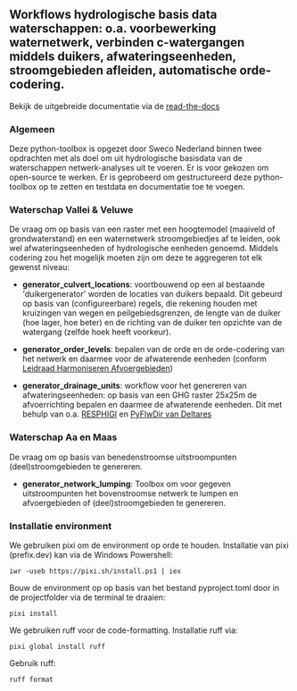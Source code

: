 ## Workflows hydrologische basis data waterschappen: o.a. voorbewerking waternetwerk, verbinden c-watergangen middels duikers, afwateringseenheden, stroomgebieden afleiden, automatische orde-codering.

Bekijk de uitgebreide documentatie via de [read-the-docs](https://sweco-nl.github.io/generator_drainage_units/)


### Algemeen
Deze python-toolbox is opgezet door Sweco Nederland binnen twee opdrachten met als doel om uit hydrologische basisdata van de waterschappen netwerk-analyses uit te voeren. Er is voor gekozen om open-source te werken. Er is geprobeerd om gestructureerd deze python-toolbox op te zetten en testdata en documentatie toe te voegen.


### Waterschap Vallei & Veluwe
De vraag om op basis van een raster met een hoogtemodel (maaiveld of grondwaterstand) en een waternetwerk stroomgebiedjes af te leiden, ook wel afwateringseenheden of hydrologische eenheden genoemd. Middels codering zou het mogelijk moeten zijn om deze te aggregeren tot elk gewenst niveau:

- **generator_culvert_locations**: voortbouwend op een al bestaande 'duikergenerator' worden de locaties van duikers bepaald. Dit gebeurd op basis van (configureerbare) regels, die rekening houden met kruizingen van wegen en peilgebiedsgrenzen, de lengte van de duiker (hoe lager, hoe beter) en de richting van de duiker ten opzichte van de watergang (zelfde hoek heeft voorkeur). 

- **generator_order_levels**: bepalen van de orde en de orde-codering van het netwerk en daarmee voor de afwaterende eenheden (conform [Leidraad Harmoniseren Afvoergebieden](https://kennis.hunzeenaas.nl/file_auth.php/hunzeenaas/a/aa/Leidraden_Harmoniseren_Afvoergebieden_v1.1.pdf))

- **generator_drainage_units**: workflow voor het genereren van afwateringseenheden: op basis van een GHG raster 25x25m de afvoerrichting bepalen en daarmee de afwaterende eenheden. Dit met behulp van o.a. [RESPHIGI](https://gitlab.com/deltares/imod/respighi) en [PyFlwDir van Deltares](https://github.com/Deltares/pyflwdir)


### Waterschap Aa en Maas
De vraag om op basis van benedenstroomse uitstroompunten (deel)stroomgebieden te genereren.

- **generator_network_lumping**: Toolbox om voor gegeven uitstroompunten het bovenstroomse netwerk te lumpen en afvoergebieden of (deel)stroomgebieden te genereren.


### Installatie environment
We gebruiken pixi om de environment op orde te houden. Installatie van pixi (prefix.dev) kan via de Windows Powershell:
```
iwr -useb https://pixi.sh/install.ps1 | iex
```
Bouw de environment op op basis van het bestand pyproject.toml door in de projectfolder via de terminal te draaien:
```
pixi install
```
We gebruiken ruff voor de code-formatting. Installatie ruff via:
```
pixi global install ruff
```
Gebruik ruff:
```
ruff format
```
